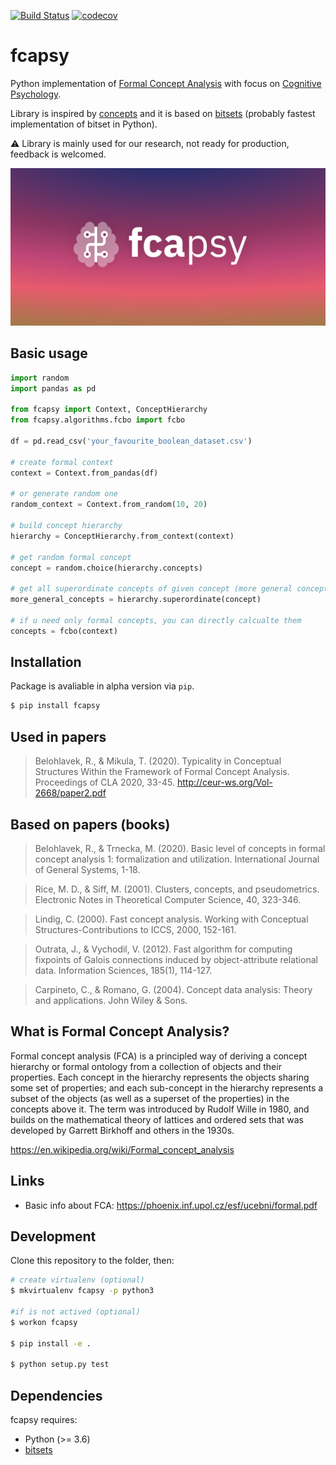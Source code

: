 [![Build Status](https://travis-ci.com/mikulatomas/fcapsy.svg?branch=development)](https://travis-ci.com/mikulatomas/fcapsy)
[![codecov](https://codecov.io/gh/mikulatomas/fcapsy/branch/development/graph/badge.svg?token=ky2GUW51mj)](https://codecov.io/gh/mikulatomas/fcapsy)

# fcapsy

Python implementation of [Formal Concept Analysis](https://en.wikipedia.org/wiki/Formal_concept_analysis) with focus on [Cognitive Psychology](https://en.wikipedia.org/wiki/Cognitive_psychology).

Library is inspired by [concepts](https://github.com/xflr6/concepts) and it is based on [bitsets](https://github.com/xflr6/bitsets) (probably fastest implementation of bitset in Python).

⚠️ Library is mainly used for our research, not ready for production, feedback is welcomed.

![logo](https://github.com/mikulatomas/fcapsy/raw/development/logo.png)

## Basic usage
```python
import random
import pandas as pd

from fcapsy import Context, ConceptHierarchy
from fcapsy.algorithms.fcbo import fcbo

df = pd.read_csv('your_favourite_boolean_dataset.csv')

# create formal context
context = Context.from_pandas(df)

# or generate random one
random_context = Context.from_random(10, 20)

# build concept hierarchy
hierarchy = ConceptHierarchy.from_context(context)

# get random formal concept
concept = random.choice(hierarchy.concepts)

# get all superordinate concepts of given concept (more general concepts)
more_general_concepts = hierarchy.superordinate(concept)

# if u need only formal concepts, you can directly calcualte them
concepts = fcbo(context)
```

## Installation
Package is avaliable in alpha version via `pip`.

```bash
$ pip install fcapsy
```

## Used in papers

> Belohlavek, R., & Mikula, T. (2020). Typicality in Conceptual Structures Within the Framework of Formal Concept Analysis. Proceedings of CLA 2020, 33-45.
http://ceur-ws.org/Vol-2668/paper2.pdf

## Based on papers (books)
> Belohlavek, R., & Trnecka, M. (2020). Basic level of concepts in formal concept analysis 1: formalization and utilization. International Journal of General Systems, 1-18.

> Rice, M. D., & Siff, M. (2001). Clusters, concepts, and pseudometrics. Electronic Notes in Theoretical Computer Science, 40, 323-346.

> Lindig, C. (2000). Fast concept analysis. Working with Conceptual Structures-Contributions to ICCS, 2000, 152-161.

> Outrata, J., & Vychodil, V. (2012). Fast algorithm for computing fixpoints of Galois connections induced by object-attribute relational data. Information Sciences, 185(1), 114-127.

> Carpineto, C., & Romano, G. (2004). Concept data analysis: Theory and applications. John Wiley & Sons.


## What is Formal Concept Analysis?

Formal concept analysis (FCA) is a principled way of deriving a concept hierarchy or formal ontology from a collection of objects and their properties. Each concept in the hierarchy represents the objects sharing some set of properties; and each sub-concept in the hierarchy represents a subset of the objects (as well as a superset of the properties) in the concepts above it. The term was introduced by Rudolf Wille in 1980, and builds on the mathematical theory of lattices and ordered sets that was developed by Garrett Birkhoff and others in the 1930s.

https://en.wikipedia.org/wiki/Formal_concept_analysis

## Links
* Basic info about FCA: https://phoenix.inf.upol.cz/esf/ucebni/formal.pdf

## Development

Clone this repository to the folder, then:

```bash
# create virtualenv (optional)
$ mkvirtualenv fcapsy -p python3

#if is not actived (optional)
$ workon fcapsy 

$ pip install -e .

$ python setup.py test
```

## Dependencies

fcapsy requires:

* Python (>= 3.6)
* [bitsets](https://github.com/xflr6/bitsets)
